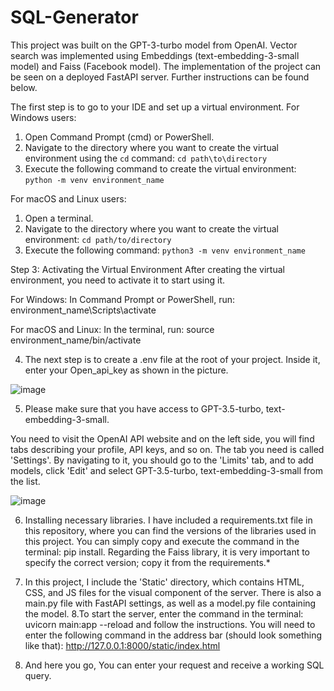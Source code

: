 # SQL-Generator
This project was built on the GPT-3-turbo model from OpenAI. Vector search was implemented using Embeddings (text-embedding-3-small model) and Faiss (Facebook model). The implementation of the project can be seen on a deployed FastAPI server. Further instructions can be found below.

The first step is to go to your IDE and set up a virtual environment. For Windows users:
1. Open Command Prompt (cmd) or PowerShell.
2. Navigate to the directory where you want to create the virtual environment using the `cd` command: `cd path\to\directory`
3. Execute the following command to create the virtual environment: `python -m venv environment_name`

For macOS and Linux users:
1. Open a terminal.
2. Navigate to the directory where you want to create the virtual environment: `cd path/to/directory`
3. Execute the following command: `python3 -m venv environment_name`

Step 3: Activating the Virtual Environment
After creating the virtual environment, you need to activate it to start using it.

For Windows:
In Command Prompt or PowerShell, run: environment_name\Scripts\activate

For macOS and Linux:
In the terminal, run: source environment_name/bin/activate

4. The next step is to create a .env file at the root of your project. Inside it, enter your Open_api_key as shown in the picture.

![image](https://github.com/Gonaflat/SQL-Generator/assets/127900470/648e6ddd-2d6f-4327-a6da-06082c1b4cdd)

5. Please make sure that you have access to GPT-3.5-turbo, text-embedding-3-small.

You need to visit the OpenAI API website and on the left side, you will find tabs describing your profile, API keys, and so on. The tab you need is called 'Settings'. By navigating to it, you should go to the 'Limits' tab, and to add models, click 'Edit' and select GPT-3.5-turbo, text-embedding-3-small from the list.

![image](https://github.com/Gonaflat/SQL-Generator/assets/127900470/e0530709-5eb7-4486-8947-8d3681f25f30)

6. Installing necessary libraries. I have included a requirements.txt file in this repository, where you can find the versions of the libraries used in this project.
You can simply copy and execute the command in the terminal: pip install.
Regarding the Faiss library, it is very important to specify the correct version; copy it from the requirements.*   

7. In this project, I include the 'Static' directory, which contains HTML, CSS, and JS files for the visual component of the server. There is also a main.py file with FastAPI settings, as well as a model.py file containing the model.
8.To start the server, enter the command in the terminal: uvicorn main:app --reload and follow the instructions. You will need to enter the following command in the address bar (should look something like that): http://127.0.0.1:8000/static/index.html
9. And here you go, You can enter your request and receive a working SQL query.
